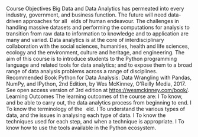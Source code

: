 Course Objectives
Big Data and Data Analytics has permeated into every industry, government, and business
function. The future will need data-driven approaches for all  elds of human endeavour.
The challenges in handling massive datasets and performing the computations for analysis
to transition from raw data to information to knowledge and to application are many and
varied. Data analytics is at the core of interdisciplinary collaboration with the social sciences,
humanities, health and life sciences, ecology and the environment, culture and heritage, and
engineering.
The aim of this course is to introduce students to the Python programming language and
related tools for data analytics; and to expose them to a broad range of data analysis
problems across a range of disciplines.
Recommended Book
Python for Data Analysis: Data Wrangling with Pandas, NumPy, and IPython, 2nd Edition,
by Wes McKinney, O'Reilly Media, 2017. See open access version of 3rd edition
at https://wesmckinney.com/book/.
Learning Outcomes
The learning outcomes of the course are:
I To know, and be able to carry out, the data analytics process from beginning to end.
I To know the terminology of the  eld.
I To understand the various types of data, and the issues in analysing each type of data.
I To know the techniques used for each step, and when a technique is appropriate.
I To know how to use the tools available in the Python ecosystem.
